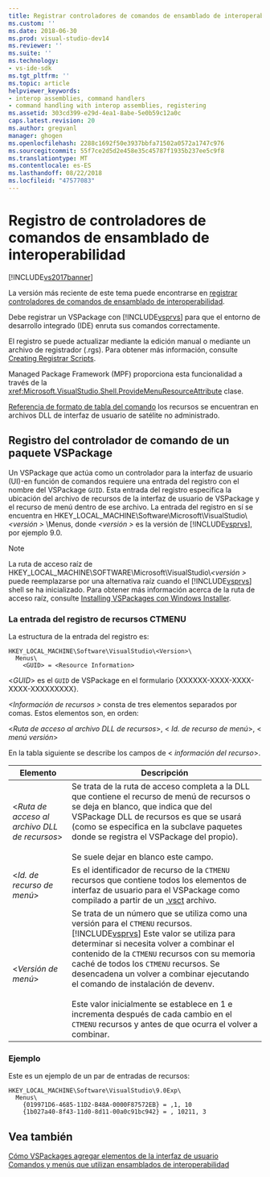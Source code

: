 ```yaml
---
title: Registrar controladores de comandos de ensamblado de interoperabilidad | Microsoft Docs
ms.custom: ''
ms.date: 2018-06-30
ms.prod: visual-studio-dev14
ms.reviewer: ''
ms.suite: ''
ms.technology:
- vs-ide-sdk
ms.tgt_pltfrm: ''
ms.topic: article
helpviewer_keywords:
- interop assemblies, command handlers
- command handling with interop assemblies, registering
ms.assetid: 303cd399-e29d-4ea1-8abe-5e0b59c12a0c
caps.latest.revision: 20
ms.author: gregvanl
manager: ghogen
ms.openlocfilehash: 2288c1692f50e3937bbfa71502a0572a1747c976
ms.sourcegitcommit: 55f7ce2d5d2e458e35c45787f1935b237ee5c9f8
ms.translationtype: MT
ms.contentlocale: es-ES
ms.lasthandoff: 08/22/2018
ms.locfileid: "47577083"
---
```

# <a name="registering-interop-assembly-command-handlers"></a>Registro de controladores de comandos de ensamblado de interoperabilidad
[!INCLUDE[vs2017banner](../../includes/vs2017banner.md)]

La versión más reciente de este tema puede encontrarse en [registrar controladores de comandos de ensamblado de interoperabilidad](https://docs.microsoft.com/visualstudio/extensibility/internals/registering-interop-assembly-command-handlers).  
  
Debe registrar un VSPackage con [!INCLUDE[vsprvs](../../includes/vsprvs-md.md)] para que el entorno de desarrollo integrado (IDE) enruta sus comandos correctamente.  
  
 El registro se puede actualizar mediante la edición manual o mediante un archivo de registrador (.rgs). Para obtener más información, consulte [Creating Registrar Scripts](http://msdn.microsoft.com/library/cbd5024b-8061-4a71-be65-7fee90374a35).  
  
 Managed Package Framework (MPF) proporciona esta funcionalidad a través de la <xref:Microsoft.VisualStudio.Shell.ProvideMenuResourceAttribute> clase.  
  
 [Referencia de formato de tabla del comando](http://msdn.microsoft.com/en-us/09e9c6ef-9863-48de-9483-d45b7b7c798f) los recursos se encuentran en archivos DLL de interfaz de usuario de satélite no administrado.  
  
## <a name="command-handler-registration-of-a-vspackage"></a>Registro del controlador de comando de un paquete VSPackage  
 Un VSPackage que actúa como un controlador para la interfaz de usuario (UI)-en función de comandos requiere una entrada del registro con el nombre del VSPackage `GUID`. Esta entrada del registro especifica la ubicación del archivo de recursos de la interfaz de usuario de VSPackage y el recurso de menú dentro de ese archivo. La entrada del registro en sí se encuentra en HKEY_LOCAL_MACHINE\Software\Microsoft\VisualStudio\\*\<versión >* \Menus, donde  *\<versión >* es la versión de [!INCLUDE[vsprvs](../../includes/vsprvs-md.md)], por ejemplo 9.0.  
  
> [!NOTE]
>  La ruta de acceso raíz de HKEY_LOCAL_MACHINE\SOFTWARE\Microsoft\VisualStudio\\*\<versión >* puede reemplazarse por una alternativa raíz cuando el [!INCLUDE[vsprvs](../../includes/vsprvs-md.md)] shell se ha inicializado. Para obtener más información acerca de la ruta de acceso raíz, consulte [Installing VSPackages con Windows Installer](../../extensibility/internals/installing-vspackages-with-windows-installer.md).  
  
### <a name="the-ctmenu-resource-registry-entry"></a>La entrada del registro de recursos CTMENU  
 La estructura de la entrada del registro es:  
  
```  
HKEY_LOCAL_MACHINE\Software\VisualStudio\<Version>\  
  Menus\  
    <GUID> = <Resource Information>  
```  
  
 \<*GUID*> es el `GUID` de VSPackage en el formulario {XXXXXX-XXXX-XXXX-XXXX-XXXXXXXXX}.  
  
 *\<Información de recursos >* consta de tres elementos separados por comas. Estos elementos son, en orden:  
  
 \<*Ruta de acceso al archivo DLL de recursos*>, \< *Id. de recurso de menú*>, \< *menú versión*>  
  
 En la tabla siguiente se describe los campos de \< *información del recurso*>.  
  
|Elemento|Descripción|  
|-------------|-----------------|  
|\<*Ruta de acceso al archivo DLL de recursos*>|Se trata de la ruta de acceso completa a la DLL que contiene el recurso de menú de recursos o se deja en blanco, que indica que del VSPackage DLL de recursos es que se usará (como se especifica en la subclave paquetes donde se registra el VSPackage del propio).<br /><br /> Se suele dejar en blanco este campo.|  
|\<*Id. de recurso de menú*>|Es el identificador de recurso de la `CTMENU` recursos que contiene todos los elementos de interfaz de usuario para el VSPackage como compilado a partir de un [.vsct](../../extensibility/internals/visual-studio-command-table-dot-vsct-files.md) archivo.|  
|\<*Versión de menú*>|Se trata de un número que se utiliza como una versión para el `CTMENU` recursos. [!INCLUDE[vsprvs](../../includes/vsprvs-md.md)] Este valor se utiliza para determinar si necesita volver a combinar el contenido de la `CTMENU` recursos con su memoria caché de todos los `CTMENU` recursos. Se desencadena un volver a combinar ejecutando el comando de instalación de devenv.<br /><br /> Este valor inicialmente se establece en 1 e incrementa después de cada cambio en el `CTMENU` recursos y antes de que ocurra el volver a combinar.|  
  
### <a name="example"></a>Ejemplo  
 Este es un ejemplo de un par de entradas de recursos:  
  
```  
HKEY_LOCAL_MACHINE\Software\VisualStudio\9.0Exp\  
  Menus\  
    {019971D6-4685-11D2-B48A-0000F87572EB} = ,1, 10  
    {1b027a40-8f43-11d0-8d11-00a0c91bc942} = , 10211, 3  
```  
  
## <a name="see-also"></a>Vea también  
 [Cómo VSPackages agregar elementos de la interfaz de usuario](../../extensibility/internals/how-vspackages-add-user-interface-elements.md)   
 [Comandos y menús que utilizan ensamblados de interoperabilidad](../../extensibility/internals/commands-and-menus-that-use-interop-assemblies.md)

